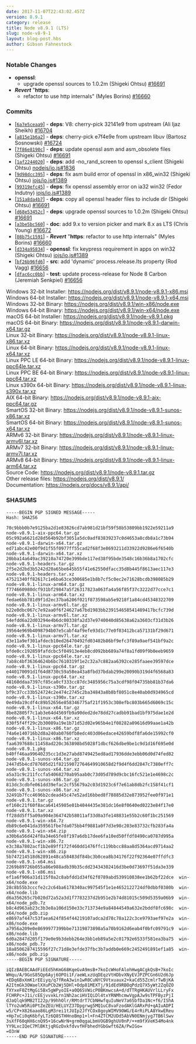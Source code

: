 ```yaml
---
date: 2017-11-07T22:43:02.457Z
version: 8.9.1
category: release
title: Node v8.9.1 (LTS)
slug: node-v8-9-1
layout: blog-post.hbs
author: Gibson Fahnestock
---
```


### Notable Changes

- **openssl**:
  - upgrade openssl sources to 1.0.2m (Shigeki Ohtsu) [#16691](https://github.com/nodejs/node/pull/16691)
- **_Revert_** "**https**:
  - refactor to use http internals" (Myles Borins) [#16660](https://github.com/nodejs/node/pull/16660)

### Commits

- [[`6a7e5ceaa9`](https://github.com/nodejs/node/commit/6a7e5ceaa9)] - **deps**: V8: cherry-pick 32141e9 from upstream (Ali Ijaz Sheikh) [#16704](https://github.com/nodejs/node/pull/16704)
- [[`a815e1b6a2`](https://github.com/nodejs/node/commit/a815e1b6a2)] - **deps**: cherry-pick e7f4e9e from upstream libuv (Bartosz Sosnowski) [#16724](https://github.com/nodejs/node/pull/16724)
- [[`7f86e8190c`](https://github.com/nodejs/node/commit/7f86e8190c)] - **deps**: update openssl asm and asm_obsolete files (Shigeki Ohtsu) [#16691](https://github.com/nodejs/node/pull/16691)
- [[`1af2244020`](https://github.com/nodejs/node/commit/1af2244020)] - **deps**: add -no_rand_screen to openssl s_client (Shigeki Ohtsu) [nodejs/io.js#1836](https://github.com/nodejs/io.js/pull/1836)
- [[`9d98dcc395`](https://github.com/nodejs/node/commit/9d98dcc395)] - **deps**: fix asm build error of openssl in x86_win32 (Shigeki Ohtsu) [iojs/io.js#1389](https://github.com/iojs/io.js/pull/1389)
- [[`99319efc45`](https://github.com/nodejs/node/commit/99319efc45)] - **deps**: fix openssl assembly error on ia32 win32 (Fedor Indutny) [iojs/io.js#1389](https://github.com/iojs/io.js/pull/1389)
- [[`151a8da4b7`](https://github.com/nodejs/node/commit/151a8da4b7)] - **deps**: copy all openssl header files to include dir (Shigeki Ohtsu) [#16691](https://github.com/nodejs/node/pull/16691)
- [[`d68e53452c`](https://github.com/nodejs/node/commit/d68e53452c)] - **deps**: upgrade openssl sources to 1.0.2m (Shigeki Ohtsu) [#16691](https://github.com/nodejs/node/pull/16691)
- [[`a3be5bc560`](https://github.com/nodejs/node/commit/a3be5bc560)] - **doc**: add 9.x to version picker and mark 8.x as LTS (Chris Young) [#16672](https://github.com/nodejs/node/pull/16672)
- [[`08b75c1591`](https://github.com/nodejs/node/commit/08b75c1591)] - **_Revert_** "**https**: refactor to use http internals" (Myles Borins) [#16660](https://github.com/nodejs/node/pull/16660)
- [[`d334a95834`](https://github.com/nodejs/node/commit/d334a95834)] - **openssl**: fix keypress requirement in apps on win32 (Shigeki Ohtsu) [iojs/io.js#1389](https://github.com/iojs/io.js/pull/1389)
- [[`bf26b96fd6`](https://github.com/nodejs/node/commit/bf26b96fd6)] - **src**: add 'dynamic' process.release.lts property (Rod Vagg) [#16656](https://github.com/nodejs/node/pull/16656)
- [[`dfac6cc0bb`](https://github.com/nodejs/node/commit/dfac6cc0bb)] - **test**: update process-release for Node 8 Carbon (Jeremiah Senkpiel) [#16656](https://github.com/nodejs/node/pull/16656)

Windows 32-bit Installer: https://nodejs.org/dist/v8.9.1/node-v8.9.1-x86.msi \
Windows 64-bit Installer: https://nodejs.org/dist/v8.9.1/node-v8.9.1-x64.msi \
Windows 32-bit Binary: https://nodejs.org/dist/v8.9.1/win-x86/node.exe \
Windows 64-bit Binary: https://nodejs.org/dist/v8.9.1/win-x64/node.exe \
macOS 64-bit Installer: https://nodejs.org/dist/v8.9.1/node-v8.9.1.pkg \
macOS 64-bit Binary: https://nodejs.org/dist/v8.9.1/node-v8.9.1-darwin-x64.tar.gz \
Linux 32-bit Binary: https://nodejs.org/dist/v8.9.1/node-v8.9.1-linux-x86.tar.xz \
Linux 64-bit Binary: https://nodejs.org/dist/v8.9.1/node-v8.9.1-linux-x64.tar.xz \
Linux PPC LE 64-bit Binary: https://nodejs.org/dist/v8.9.1/node-v8.9.1-linux-ppc64le.tar.xz \
Linux PPC BE 64-bit Binary: https://nodejs.org/dist/v8.9.1/node-v8.9.1-linux-ppc64.tar.xz \
Linux s390x 64-bit Binary: https://nodejs.org/dist/v8.9.1/node-v8.9.1-linux-s390x.tar.xz \
AIX 64-bit Binary: https://nodejs.org/dist/v8.9.1/node-v8.9.1-aix-ppc64.tar.gz \
SmartOS 32-bit Binary: https://nodejs.org/dist/v8.9.1/node-v8.9.1-sunos-x86.tar.xz \
SmartOS 64-bit Binary: https://nodejs.org/dist/v8.9.1/node-v8.9.1-sunos-x64.tar.xz \
ARMv6 32-bit Binary: https://nodejs.org/dist/v8.9.1/node-v8.9.1-linux-armv6l.tar.xz \
ARMv7 32-bit Binary: https://nodejs.org/dist/v8.9.1/node-v8.9.1-linux-armv7l.tar.xz \
ARMv8 64-bit Binary: https://nodejs.org/dist/v8.9.1/node-v8.9.1-linux-arm64.tar.xz \
Source Code: https://nodejs.org/dist/v8.9.1/node-v8.9.1.tar.gz \
Other release files: https://nodejs.org/dist/v8.9.1/ \
Documentation: https://nodejs.org/docs/v8.9.1/api/

### SHASUMS

```
-----BEGIN PGP SIGNED MESSAGE-----
Hash: SHA256

70c9bbb0b7e9125ba2d1e83826cd7ab981d21bf59f58b53809bb1922e59211a9  node-v8.9.1-aix-ppc64.tar.gz
05c992a6621d28d564b92bf3051a5dc0adf83839237c0d4653a8cdb8a1c73b94  node-v8.9.1-darwin-x64.tar.gz
ed71abc42e00f9d1f55f0977ff55cad2f68f3e8693211d33922d9286e6f6540b  node-v8.9.1-darwin-x64.tar.xz
20bba14a649ac39210a74720e399bde117ed38f95bde3548c16b36b8a1702cfc  node-v8.9.1-headers.tar.gz
2f5e2d2bd3b5242d20a65be645b55f41e62550dfacc35d8b445f8613aec117e3  node-v8.9.1-headers.tar.xz
47521340ff82617c1e6ba63ce300685e1b8b7cf5c0ec2e71628bcdb398085b29  node-v8.9.1-linux-arm64.tar.gz
f774660980dcf931bf29847a5f26317823a063fa4a56f85f37c3222d77cce7c1  node-v8.9.1-linux-arm64.tar.xz
fedae6bb781d9f1d2ec37ba6206f021f873598ab5e9218f1a84cd45348322709  node-v8.9.1-linux-armv6l.tar.gz
b22e0dbc067c7e92aa0f6f24627a67bd1983bb239154658541489417bcfc739d  node-v8.9.1-linux-armv6l.tar.xz
54efdd6a22d03294e4b6dc00338fa2d37e9740040d85638a62a3603cf31d3b26  node-v8.9.1-linux-armv7l.tar.gz
39564e969b4098794b07e5cabf4af9efe93d1c77e0f03412bca57131bf29d671  node-v8.9.1-linux-armv7l.tar.xz
d3e11a9ef301afdecb10ed26470492fd03402b86bf9efc3f89a9aef541bf9a2c  node-v8.9.1-linux-ppc64le.tar.gz
bfde0cc192859fafdcbc5f04913e4eb8cd092bb689a74f8a1fd09f9b0eeb9659  node-v8.9.1-linux-ppc64le.tar.xz
7ab8c4bf36364624b6bc7610319f1e2c32a7c882aa6392ce285faaee39597dce  node-v8.9.1-linux-ppc64.tar.gz
e440170091d1f64d8730c59a58ea43a8fbd37bdab299e20090b319d4f6568a83  node-v8.9.1-linux-ppc64.tar.xz
48160ddaa7397cf85ca0cf333cc87dc3485956c75a3cdf98f04735bb81b37da6  node-v8.9.1-linux-s390x.tar.gz
bf9c37cc33b524724c2e474c2745c2ba34843a8b8bf8051c8e40ab0d934965cd  node-v8.9.1-linux-s390x.tar.xz
0e49da19cdf4c89b52656e858346775af21f1953c308efbc803b665d6069c15c  node-v8.9.1-linux-x64.tar.gz
8be82805f7c1ab3e64d4569fb9a90ded2de78dd27cadbb91bad1bf975dae1e2d  node-v8.9.1-linux-x64.tar.xz
830f5f4ff29c2b30089a19e1b71d52d02e965b4e1f08282a09616d99aae1a42b  node-v8.9.1-linux-x86.tar.gz
74a6e140716b2d8a240ab0760fb8edc403d06edace42659bdf8fa6de15992cf0  node-v8.9.1-linux-x86.tar.xz
faa6397688c11458ad220c363898bd5028f1dbcf626dbe9be1c9d1d16f695e0d  node-v8.9.1.pkg
b40ff46aa99640235cc1d3e27abd8749425ed8ad17936dde3ebb06d0d74fed82  node-v8.9.1-sunos-x64.tar.gz
2447d5b4cd787605d21f82159072764649910658d2f9d4f6dd2847c7380eff7c  node-v8.9.1-sunos-x64.tar.xz
a5a31c9c211fccfa54068270ab95aab0c73d05d789d9cbc16fc521e1e4698c2c  node-v8.9.1-sunos-x86.tar.gz
813dc3cdbfe061dd39efac2cf55679a2c03d1923c6f7e61ab8db2fc158f41cf1  node-v8.9.1-sunos-x86.tar.xz
32491b7fcc4696b2cdead45c47e52ad16bbed8f78885d32e873952fee0f971e1  node-v8.9.1.tar.gz
ef160c21f60f8aca64145985e01b4044435e381dc16e8f0640ed0223e84f17e0  node-v8.9.1.tar.xz
ff28dd5ff5a09a904e364742b58011af33d0a3fe148831e55b2c60f1bc251569  node-v8.9.1-win-x64.7z
db89c6e041da359561fbe7da075bb4f9881a0f7d3e98c203e83732cfb283fa4a  node-v8.9.1-win-x64.zip
a30b6a56d424f8a34e65fe8f197a6db17dee6fa10ed50ffdf8490ca0787d995a  node-v8.9.1-win-x86.7z
e3c38a7802acf1b2e89ff172f460dd1476ffc119bbcc88aa8d5364acd9714aa2  node-v8.9.1-win-x86.zip
5b747214518d62891e48ca58483df84bc3b0cea8b34176f22f92364e07ffdfc3  node-v8.9.1-x64.msi
2269b89726b055a86e988adb39b35cdd23434302416d3be0d73697f51da3e339  node-v8.9.1-x86.msi
ef1a6f906a31d115f0a2c8abfdd1d34f62f0789abd539910838ee1b62bf22dce  win-x64/node.exe
28c8b55b3cccfe2c2c64ba6178340ac997545f1e1e4652122724df0dbbf0380b  win-x64/node.lib
d6a356265c7b020d72a52a3d1f7783237d2b951e2b74d81015c509d5359a06b9  win-x64/node_pdb.7z
b8c4d963ab23c3b3e8a106d150e33c713734e9a84844549a632e2bddf8fc698c  win-x64/node_pdb.zip
e8697af447c53faea624f854f44219107adca2d78c78a122c3ce9793aef97e2a  win-x86/node.exe
a7956a209e0e8699977399bbe71319873898a5a70b9162d6eab4f0bfc09791c9  win-x86/node.lib
6d0a2847d205f179e0e9b3debb264e3bb1eb89a5e2c01792e6533f581ea3ba75  win-x86/node_pdb.7z
18a8506287415596f27c71d8e3efde37fbc3b7addb0e669c2452491891ef1a85  win-x86/node_pdb.zip
-----BEGIN PGP SIGNATURE-----

iQIzBAEBCAAdFiEEd5hKmG68KqeGvA9msB+7koIcWHoFAlohHwgACgkQsB+7koIc
WHqu/A/9GoS85Qp6Ayj6OPOi1F/aeWLxzUqDEqzVtHDbvXNyEVJPZPCGn6U2d6Jp
+EDq6BxXmK1rEEiyq/q7fReA3win1wR0CuNYC9Vtxuaux2+kaCd55ZcmlrTwBjKA
A2ItmGk3OWaelXXuPCb2Wj5DHl+Odp81MEXTj/91dEd9RBOqPdzQ7X5yWt2ZqOZO
fXYxeF0ZtMgGi5Bx5gWPyoIE+a0Q6SVWicP0BKmwcsA+d/dTTRgHKAUVrlLLryFx
FCHRPc+J1i/cEEjvvxkLrn1Nh2aciHVIQiDl4txYRNMhcmwVgpAJw9sTPFByzPjI
dJaQlqk9MB2TI22p/99hhOlr/RMtdrT7CbNHwfquIuNeV7a6SbfDa1Nc+f6/IShA
lTYo2uW5Ri0PtZeZEU/HELUYZ37Dpgrwg5MQ1uC8vaFzodAKlGARxPd+qAIuADPI
w5/CP+X826aao86LgM3rei1tJUIp2JfYCOx8goyWIMV9OWG/E4rRiPLA8YkwEReu
+Hp7xCi0qK6bfyLTz6Q8STHHnoBmp1+l+Fn4ZTCM2UDd5AbVN0ENmjyg7TB6lSwv
3sXfF60qHX6cnQ95+16cwNrN+grm0qgaLbmVOGB9ghUV0nP/++m9fXVeK54Mo4nk
YY9LxcIQeC7MlBKtjqRGzDxkfdvvfHFbhedYGbGwft6ZA/PwIGo=
=O3nW
-----END PGP SIGNATURE-----

```
